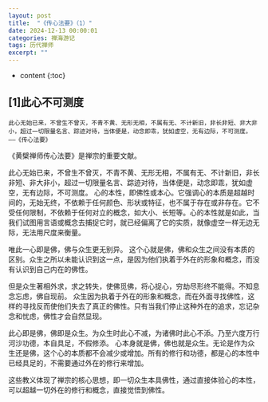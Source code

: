 ```yaml
---
layout: post
title:  "《传心法要》（1）"
date: 2024-12-13 00:00:01
categories: 禅海游记
tags: 历代禅师
excerpt: ""
---
```


* content
{:toc}


## [1]此心不可测度
```
此心无始已来，不曾生不曾灭，不青不黄、无形无相，不属有无、不计新旧，非长非短、非大非小，超过一切限量名言、踪迹对待，当体便是，动念即乖，犹如虚空，无有边际，不可测度。
——《传心法要》
```

《黄檗禅师传心法要》是禅宗的重要文献。

此心无始已来，不曾生不曾灭，不青不黄、无形无相，不属有无、不计新旧，非长非短、非大非小，超过一切限量名言、踪迹对待，当体便是，动念即乖，犹如虚空，无有边际，不可测度。
心的本性，即佛性或本心。它强调心的本质是超越时间的，无始无终，不依赖于任何颜色、形状或特征，也不属于存在或非存在。它不受任何限制，不依赖于任何对立的概念，如大小、长短等。心的本性就是如此，当我们试图用言语或概念去捕捉它时，就已经偏离了它的实质，就像虚空一样无边无际，无法用尺度来衡量。

唯此一心即是佛，佛与众生更无别异。
这个心就是佛，佛和众生之间没有本质的区别。众生之所以未能认识到这一点，是因为他们执着于外在的形象和概念，而没有认识到自己内在的佛性。

但是众生著相外求，求之转失，使佛觅佛，将心捉心，穷劫尽形终不能得。不知息念忘虑，佛自现前。
众生因为执着于外在的形象和概念，而在外面寻找佛性，这样的寻找反而使他们失去了真正的佛性。只有当我们停止这种外在的追求，忘记杂念和忧虑，佛性才会自然显现。

此心即是佛，佛即是众生。为众生时此心不减，为诸佛时此心不添。乃至六度万行河沙功德，本自具足，不假修添。
心本身就是佛，佛也就是众生。无论是作为众生还是佛，这个心的本质都不会减少或增加。所有的修行和功德，都是心的本性中已经具足的，不需要通过外在的修行来增加。

这些教义体现了禅宗的核心思想，即一切众生本具佛性，通过直接体验心的本性，可以超越一切外在的修行和概念，直接觉悟到佛性。










